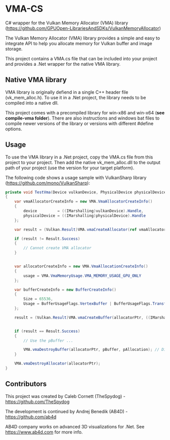 # VMA-CS
C# wrapper for the Vulkan Memory Allocator (VMA) library
(https://github.com/GPUOpen-LibrariesAndSDKs/VulkanMemoryAllocator)

The Vulkan Memory Allocator (VMA) library provides a simple and easy to integrate API to help you allocate memory for Vulkan buffer and image storage.

This project contains a VMA.cs file that can be included into your project and provides a .Net wrapper for the native VMA library.


## Native VMA library

VMA library is originally defiend in a single C++ header file (vk_mem_alloc.h). To use it in a .Net project, the library needs to be compiled into a native dll. 

This project comes with a precompiled library for win-x86 and win-x64 (**see compile-vma folder**).
There are also instructions and windows bat files to compile newer versions of the library or versions with different #define options.


## Usage

To use the VMA library in a .Net project, copy the VMA.cs file from this project to your project.
Then add the native vk_mem_alloc.dll to the output path of your project (use the version for your target platform).

The following code shows a usage sample with VulkanSharp library (https://github.com/mono/VulkanSharp):

```csharp
private void TestVma(Device vulkanDevice, PhysicalDevice physicalDevice)
{
    var vmaAllocatorCreateInfo = new VMA.VmaAllocatorCreateInfo()
    {
        device         = ((IMarshalling)vulkanDevice).Handle,
        physicalDevice = ((IMarshalling)physicalDevice).Handle
    };

    var result = (Vulkan.Result)VMA.vmaCreateAllocator(ref vmaAllocatorCreateInfo, out var allocatorPtr);

    if (result != Result.Success)
    {
        // Cannot create VMA allocator
    }


    var allocatorCreateInfo = new VMA.VmaAllocationCreateInfo()
    {
        usage = VMA.VmaMemoryUsage.VMA_MEMORY_USAGE_GPU_ONLY
    };

    var bufferCreateInfo = new BufferCreateInfo()
    {
        Size = 65536,
        Usage = BufferUsageFlags.VertexBuffer | BufferUsageFlags.TransferDst
    };

    result = (Vulkan.Result)VMA.vmaCreateBuffer(allocatorPtr, ((IMarshalling)bufferCreateInfo).Handle, ref allocatorCreateInfo, out var pBuffer, out var pAllocation, IntPtr.Zero);


    if (result == Result.Success)
    {
        // Use the pBuffer ...

        VMA.vmaDestroyBuffer(allocatorPtr, pBuffer, pAllocation); // Dispose pBuffer and pAllocation
    }

    VMA.vmaDestroyAllocator(allocatorPtr);
}
```


## Contributors

This project was created by Caleb Cornett (TheSpydog) - https://github.com/TheSpydog

The development is continued by Andrej Benedik (AB4D) - https://github.com/ab4d

AB4D company works on advanced 3D visualizations for .Net. See https://www.ab4d.com for more info.

